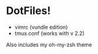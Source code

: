 # DotFiles!

* vimrc (vundle edition)
* tmux.conf (works with v 2.2)

Also includes my oh-my-zsh theme
